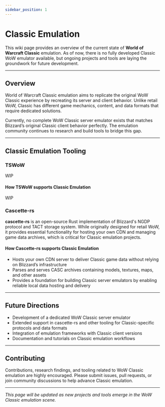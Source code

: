 ```yaml
---
sidebar_position: 1
---
```


# Classic Emulation

This wiki page provides an overview of the current state of **World of Warcraft Classic** emulation. As of now, there is no fully developed Classic WoW emulator available, but ongoing projects and tools are laying the groundwork for future development.

---

## Overview

World of Warcraft Classic emulation aims to replicate the original WoW Classic experience by recreating its server and client behavior. Unlike retail WoW, Classic has different game mechanics, content, and data formats that require dedicated solutions.

Currently, no complete WoW Classic server emulator exists that matches Blizzard’s original Classic client behavior perfectly. The emulation community continues to research and build tools to bridge this gap.

---

## Classic Emulation Tooling

### TSWoW
WIP

#### How TSWoW supports Classic Emulation
WIP

### Cascette-rs

**cascette-rs** is an open-source Rust implementation of Blizzard's NGDP protocol and TACT storage system. While originally designed for retail WoW, it provides essential functionality for hosting your own CDN and managing game data archives, which is critical for Classic emulation projects.

#### How Cascette-rs supports Classic Emulation

- Hosts your own CDN server to deliver Classic game data without relying on Blizzard’s infrastructure  
- Parses and serves CASC archives containing models, textures, maps, and other assets  
- Provides a foundation for building Classic server emulators by enabling reliable local data hosting and delivery

---

## Future Directions

- Development of a dedicated WoW Classic server emulator  
- Extended support in cascette-rs and other tooling for Classic-specific protocols and data formats  
- Integration of emulation frameworks with Classic client versions  
- Documentation and tutorials on Classic emulation workflows

---

## Contributing

Contributions, research findings, and tooling related to WoW Classic emulation are highly encouraged. Please submit issues, pull requests, or join community discussions to help advance Classic emulation.

---

*This page will be updated as new projects and tools emerge in the WoW Classic emulation scene.*
